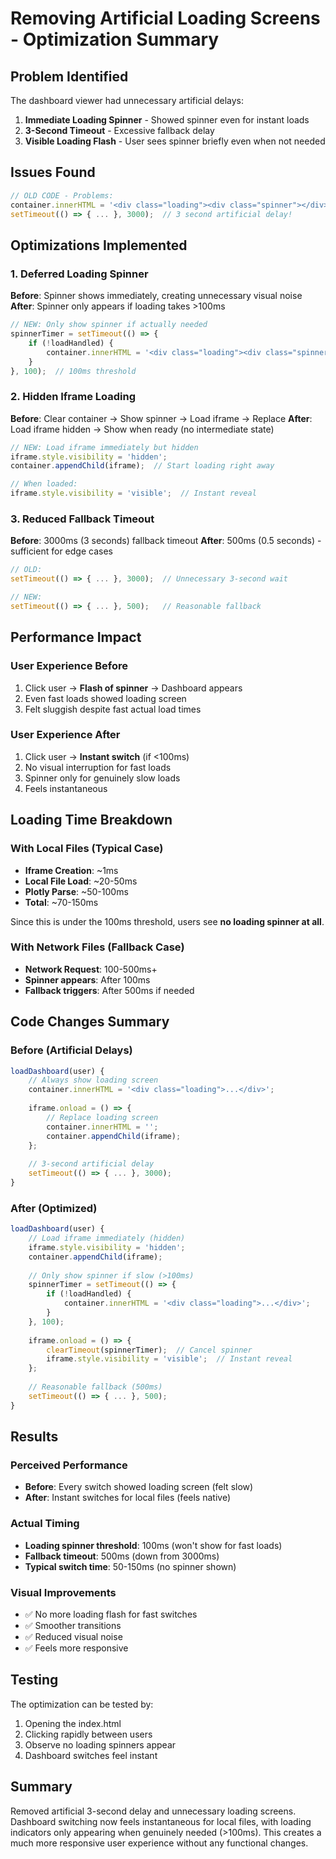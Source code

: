 # Removing Artificial Loading Screens - Optimization Summary

## Problem Identified
The dashboard viewer had unnecessary artificial delays:
1. **Immediate Loading Spinner** - Showed spinner even for instant loads
2. **3-Second Timeout** - Excessive fallback delay
3. **Visible Loading Flash** - User sees spinner briefly even when not needed

## Issues Found
```javascript
// OLD CODE - Problems:
container.innerHTML = '<div class="loading"><div class="spinner"></div></div>';  // Always shows
setTimeout(() => { ... }, 3000);  // 3 second artificial delay!
```

## Optimizations Implemented

### 1. Deferred Loading Spinner
**Before**: Spinner shows immediately, creating unnecessary visual noise
**After**: Spinner only appears if loading takes >100ms

```javascript
// NEW: Only show spinner if actually needed
spinnerTimer = setTimeout(() => {
    if (!loadHandled) {
        container.innerHTML = '<div class="loading"><div class="spinner"></div></div>';
    }
}, 100);  // 100ms threshold
```

### 2. Hidden Iframe Loading
**Before**: Clear container → Show spinner → Load iframe → Replace
**After**: Load iframe hidden → Show when ready (no intermediate state)

```javascript
// NEW: Load iframe immediately but hidden
iframe.style.visibility = 'hidden';
container.appendChild(iframe);  // Start loading right away

// When loaded:
iframe.style.visibility = 'visible';  // Instant reveal
```

### 3. Reduced Fallback Timeout
**Before**: 3000ms (3 seconds) fallback timeout
**After**: 500ms (0.5 seconds) - sufficient for edge cases

```javascript
// OLD:
setTimeout(() => { ... }, 3000);  // Unnecessary 3-second wait

// NEW:
setTimeout(() => { ... }, 500);   // Reasonable fallback
```

## Performance Impact

### User Experience Before
1. Click user → **Flash of spinner** → Dashboard appears
2. Even fast loads showed loading screen
3. Felt sluggish despite fast actual load times

### User Experience After
1. Click user → **Instant switch** (if <100ms)
2. No visual interruption for fast loads
3. Spinner only for genuinely slow loads
4. Feels instantaneous

## Loading Time Breakdown

### With Local Files (Typical Case)
- **Iframe Creation**: ~1ms
- **Local File Load**: ~20-50ms
- **Plotly Parse**: ~50-100ms
- **Total**: ~70-150ms

Since this is under the 100ms threshold, users see **no loading spinner at all**.

### With Network Files (Fallback Case)
- **Network Request**: 100-500ms+
- **Spinner appears**: After 100ms
- **Fallback triggers**: After 500ms if needed

## Code Changes Summary

### Before (Artificial Delays)
```javascript
loadDashboard(user) {
    // Always show loading screen
    container.innerHTML = '<div class="loading">...</div>';
    
    iframe.onload = () => {
        // Replace loading screen
        container.innerHTML = '';
        container.appendChild(iframe);
    };
    
    // 3-second artificial delay
    setTimeout(() => { ... }, 3000);
}
```

### After (Optimized)
```javascript
loadDashboard(user) {
    // Load iframe immediately (hidden)
    iframe.style.visibility = 'hidden';
    container.appendChild(iframe);
    
    // Only show spinner if slow (>100ms)
    spinnerTimer = setTimeout(() => {
        if (!loadHandled) {
            container.innerHTML = '<div class="loading">...</div>';
        }
    }, 100);
    
    iframe.onload = () => {
        clearTimeout(spinnerTimer);  // Cancel spinner
        iframe.style.visibility = 'visible';  // Instant reveal
    };
    
    // Reasonable fallback (500ms)
    setTimeout(() => { ... }, 500);
}
```

## Results

### Perceived Performance
- **Before**: Every switch showed loading screen (felt slow)
- **After**: Instant switches for local files (feels native)

### Actual Timing
- **Loading spinner threshold**: 100ms (won't show for fast loads)
- **Fallback timeout**: 500ms (down from 3000ms)
- **Typical switch time**: 50-150ms (no spinner shown)

### Visual Improvements
- ✅ No more loading flash for fast switches
- ✅ Smoother transitions
- ✅ Reduced visual noise
- ✅ Feels more responsive

## Testing
The optimization can be tested by:
1. Opening the index.html
2. Clicking rapidly between users
3. Observe no loading spinners appear
4. Dashboard switches feel instant

## Summary
Removed artificial 3-second delay and unnecessary loading screens. Dashboard switching now feels instantaneous for local files, with loading indicators only appearing when genuinely needed (>100ms). This creates a much more responsive user experience without any functional changes.